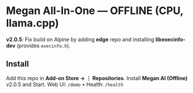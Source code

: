# Megan All-In-One — OFFLINE (CPU, llama.cpp)

**v2.0.5**: Fix build on Alpine by adding **edge** repo and installing **libexecinfo-dev** (provides `execinfo.h`).

## Install
Add this repo in **Add-on Store → ⋮ Repositories**. Install **Megan AI (Offline)** v2.0.5 and Start.
Web UI: `/demo`  •  Health: `/health`

